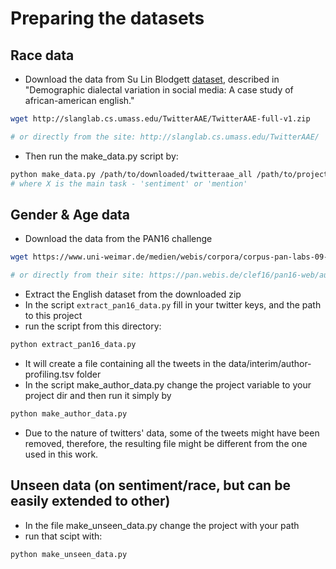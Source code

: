 # Preparing the datasets

## Race data
* Download the data from Su Lin Blodgett [dataset](https://sites.google.com/site/sulinblodgett/), described in "Demographic dialectal variation in social
media: A case study of african-american english." 
```sh
wget http://slanglab.cs.umass.edu/TwitterAAE/TwitterAAE-full-v1.zip

# or directly from the site: http://slanglab.cs.umass.edu/TwitterAAE/
```
* Then run the make_data.py script by:
```sh
python make_data.py /path/to/downloaded/twitteraae_all /path/to/project/data/processed/X_race X race
# where X is the main task - 'sentiment' or 'mention'
```


## Gender & Age data

* Download the data from the PAN16 challenge
```sh
wget https://www.uni-weimar.de/medien/webis/corpora/corpus-pan-labs-09-today/pan-16/pan16-data/pan16-author-profiling-training-dataset-2016-04-25.zip

# or directly from their site: https://pan.webis.de/clef16/pan16-web/author-profiling.html
```
* Extract the English dataset from the downloaded zip
* In the script `extract_pan16_data.py` fill in your twitter keys,
and the path to this project
* run the script from this directory:
```sh
python extract_pan16_data.py
```
* It will create a file containing all the tweets in the 
data/interim/author-profiling.tsv folder
* In the script make_author_data.py change the project variable 
to your project dir and then run it simply by
```sh
python make_author_data.py
```

* Due to the nature of twitters' data, some of the tweets might have been removed,
therefore, the resulting file might be different from the one used in this work.


## Unseen data (on sentiment/race, but can be easily extended to other)
* In the file make_unseen_data.py change the project with your path
* run that scipt with:
```sh
python make_unseen_data.py
``` 



